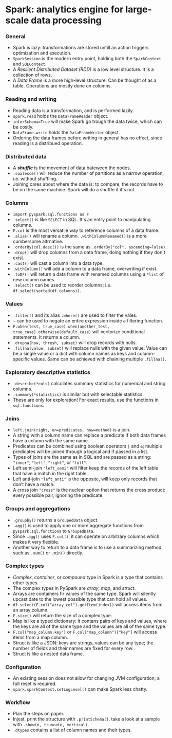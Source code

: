 # Spark: analytics engine for large-scale data processing

### General
- Spark is lazy: transformations are stored untill an action triggers optimization and execution.
- `SparkSession` is the modern entry point, holding both the `SparkContext` and `SQLContext`.
- A *Resilient Distributed Dataset (RDD)* is a low level structure. It is a collection of rows.
- A *Data Frame* is a more high-level structure. Can be thought of as a table. Operations are mostly done on columns.

### Reading and writing
- Reading data is a transformation, and is performed lazily.
- `spark.read` holds the `DataFrameReader` object.
- `inferSchema=True` will make Spark go trough the data twice, which can be costly.
- `DataFrame.write` holds the `DataFrameWriter` object.
- Ordering the data frames before writing in general has no effect, since reading is a distribued operation.

### Distributed data
- A ***shuffle*** is the movement of data bateween the nodes.
- `.coalesce()` will reduce the number of partitions as a narrow operation, i.e. without shuffling.
- Joining cares about where the data is: to compare, the records have to be on the same machine. Spark will do a shuffle if it's not.

### Columns
- `import pyspark.sql.functions as F`
- `.select()` is like `SELECT` in SQL. It's an entry point to manipulating columns.
- `F.col` is the most versatile way to reference columns of a data frame.
- `.alias()` will rename a column. `.withColumnRenamed()` is a more cumbersome altrnative.
- `.orderBy(col.desc())` is the same as `.orderBy("col", ascending=False)`.
- `.drop()` will drop columns from a data frame, doing nothing if they don't exist.
- `.cast()` will cast a column into a data type.
- `.withColumn()` will add a column to a data frame, overwriting if exist.
- `.toDF()` will return a data frame with renamed columns using a `*list` of new column names.
- `.select()` can be used to reorder columns; i.e. `df.select(sorted(df.columns))`.

### Values
- `.filter()` and its alias `.where()` are used to filter the vales.
- `~` can be used to negate an entire expression inside a filtering function.
- `F.when(test, true_case).when(another_test, true_case).otherwise(default_case)` will vectorize conditional statements. It returns a column.
- `.dropna(how, thresh, subset)` will drop records with nulls.
- `.fillna(value, subset)` will replace nulls with the given value. Value can be a single value or a dict with column names as keys and column-specific values. Same can be achieved with chaining multiple `.fillna()`.

### Exploratory descriptive statistics
- `.describe(*cols)` calculates summary statistics for numerical and string columns.
- `.summary(*statistics)` is similar but with selectable statistics.
- These are only for exploration! For exact results, use the functions in `sql.functions`.

### Joins
- `left.join(right, on=predicates, how=method)` is a join.
- A string with a column name can replace a predicate if both data frames have a column with the same name.
- Predicates can be combined using boolean operators `|` and `&`; multiple predicates will be joined through a logical and if passed in a list.
- Types of joins are the same as in SQL and are passed as a string: `"inner"`, `"left"`, `"right"`, or `"full"`.
- Left semi-join `"left_semi"` will filter keep the records of the left table that have a match in the right table.
- Left anti-join `"left_anti"` is the opposite, will keep only records that don’t have a match.
- A cross join `"cross"` is the nuclear option that returns the cross product: every possible pair, ignoring the predicate.

### Groups and aggregations
- `.groupby()` returns a `GroupedData` object.
- `.agg()` is used to apply one or more aggregate functions from `pyspark.sql.functions` to `GroupedData`.
- Since `.agg()` uses `F.col()`, it can operate on arbitrary columns which makes it very flexible.
- Another way to return to a data frame is to use a summarizing method such as `.sum()` or `.min()` directly.

### Complex types
- *Complex*, *container*, or *compound* type in Spark is a type that contains other types.
- The complex types in PySpark are *array*, *map*, and *struct*.
- Arrays are containers fir values of the same type. Spark will silently upcast date to the lowest possible type that can hold all values.
- `df.select(F.col("array_col").getItem(index))` will access items from an array column.
- `F.size()` will return the size of a complex type.
- Map is like a typed dictionary: it contans pairs of keys and values, where the keys are all of the same type and the values are all of the same type.
- `F.col("map_column.key")` or `F.col("map_column")["key"]` will access items from a map column.
- Struct is like a JSON: keys are strings, values can be any type; the number of fields and their names are fixed for every row.
- Struct is like a nested data frame.

### Configuration
- An existing session does not allow for changing JVM configuration; a full reset is required.
- `spark.sparkContext.setLogLevel()` can make Spark less chatty.

### Workflow
- Plan the steps on paper.
- Injest, print the structure with `.printSchema()`, take a look at a sample with `.show(n, truncate, vertical)`.
- `.dtypes` contains a list of column names and their types.
